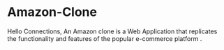 # Amazon-Clone
Hello Connections,                               An Amazon clone is a Web Application that replicates the functionality and features of the popular e-commerce platform .

